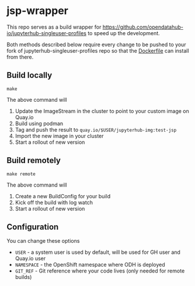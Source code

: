 # jsp-wrapper

This repo serves as a build wrapper for https://github.com/opendatahub-io/jupyterhub-singleuser-profiles to speed up the development.

Both methods described below require every change to be pushed to your fork of jupyterhub-singleuser-profiles repo so that the [Dockerfile](/Dockerfile) can install from there. 

## Build locally

```
make
```

The above command will

1. Update the ImageStream in the cluster to point to your custom image on Quay.io
2. Build using podman
3. Tag and push the result to `quay.io/$USER/jupyterhub-img:test-jsp`
4. Import the new image in your cluster
5. Start a rollout of new version


## Build remotely

```
make remote
```

The above command will

1. Create a new BuildConfig for your build
2. Kick off the build with log watch
3. Start a rollout of new version

## Configuration

You can change these options

* `USER` - a system user is used by default, will be used for GH user and Quay.io user
* `NAMESPACE` - the OpenShift namespace where ODH is deployed
* `GIT_REF` - Git reference where your code lives (only needed for remote builds)